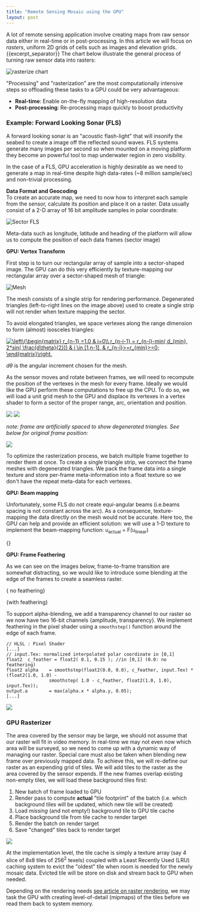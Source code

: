 ```yaml
---
title: "Remote Sensing Mosaic using the GPU" 
layout: post
---
```


A lot of remote sensing application involve creating maps from raw sensor data either in real-time or in post-processing. In this article we will focus on *rasters*, uniform 2D grids of cells such as images and elevation grids.
{{excerpt_separator}}
The chart below illustrate the general process of turning raw sensor data into rasters:

![ rasterize chart]( {{site.baseurl}}/assets/images/rasterize-chart.png)


"Processing" and "rasterization" are the most computationally intensive steps so offloading these tasks to a GPU could be very advantageous:

- **Real-time**: Enable on-the-fly mapping of high-resolution data
- **Post-processing**: Re-processing maps quickly to boost productivity 


### Example: Forward Looking Sonar (FLS) ###

A forward looking sonar is an "acoustic flash-light" that will insonify the seabed to create a image off the reflected sound waves. FLS systems generate many images per second so when mounted on a moving platform they become an powerful tool to map underwater region in zero visibility.

In the case of a FLS, GPU acceleration is highly desirable as we need to generate a map in real-time despite high data-rates (~8 million sample/sec) and non-trivial processing. 

**Data Format and Geocoding**   
To create an accurate map, we need to now how to interpret each sample from the sensor, calculate its position and place it on a raster. Data usually consist of a 2-D array of 16 bit amplitude samples in polar coordinate:

![ Sector FLS](/assets/images/sector-shape.png)

Meta-data such as longitude, latitude and heading of the platform will allow us to compute the position of each data frames (sector image)

**GPU: Vertex Transform**

First step is to turn our rectangular array of sample into a sector-shaped image. The GPU can do this very efficiently by texture-mapping our rectangular array over a sector-shaped mesh of triangle:

![Mesh](/assets/images/fls2d-mesh.png)


The mesh consists of a single strip for rendering performance. Degenerated triangles (left-to-right lines on the image above) used to create a single strip will not render when texture mapping the sector.  

To avoid elongated triangles, we space vertexes along the range dimension to form (almost) isosceles triangles:  

<a href="http://www.codecogs.com/eqnedit.php?latex=\left\{\begin{matrix}&space;r_{n-1}&space;=1.0&space;&&space;i=0\\&space;r_{n-i-1}&space;=&space;r_{n-i}-min(&space;d_{min},&space;2*sin(&space;\frac{d\theta}{2}))&space;&&space;i&space;\in&space;[1,n-1],&space;&&space;r_{n-i}>=r_{min}>=0;&space;\end{matrix}\right." target="_blank"><img src="http://latex.codecogs.com/gif.latex?\left\{\begin{matrix}&space;r_{n-1}&space;=1.0&space;&&space;i=0\\&space;r_{n-i-1}&space;=&space;r_{n-i}-min(&space;d_{min},&space;2*sin(&space;\frac{d\theta}{2}))&space;&&space;i&space;\in&space;[1,n-1],&space;&&space;r_{n-i}>=r_{min}>=0;&space;\end{matrix}\right." title="\left\{\begin{matrix} r_{n-1} =1.0 & i=0\\ r_{n-i-1} = r_{n-i}-min( d_{min}, 2*sin( \frac{d\theta}{2})) & i \in [1,n-1], & r_{n-i}>=r_{min}>=0; \end{matrix}\right." /></a>

*d&theta;* is the angular increment chosen for the mesh. 

As the sensor moves and rotate between frames, we will need to recompute the position of the vertexes in the mesh for every frame. Ideally we would like the GPU perform these computations to free up the CPU. To do so, we will load a unit grid mesh to the GPU and displace its vertexes in a vertex shader to form a sector of the proper range, arc, orientation and position.

![]( /assets/images/multi-frame.png )
![]( /assets/images/multi-frame-textured.png )

*note: frame are artificially spaced to show degenerated triangles. See below for original frame position:*

![]( /assets/images/multi-frame-stacked.png )


To optimize the rasterization process, we batch multiple frame together to render them at once. To create a single triangle strip, we connect the frame meshes with degenerated triangles. We pack the frame data into a single texture and store per-frame meta-information into a float texture so we don't have the repeat meta-data for each vertexes.



**GPU: Beam mapping**

Unfortunately, some FLS do not create equi-angular beams (i.e.beams spacing is not constant across the arc). As a consequence, texture-mapping the data directly on the mesh would not be accurate. Here too, the GPU can help and provide an efficient solution: we will use a 1-D texture to implement the beam-mapping function: u<sub>actual</sub> = F(u<sub>linear</sub>)

{}

**GPU: Frame Feathering**     

As we can see on the images below, frame-to-frame transition are somewhat distracting, so we would like to introduce some blending at the edge of the frames to create a seamless raster.


{ no feathering}


{with feathering}


To support alpha-blending, we add a transparency channel to our raster so we now have two 16-bit channels {amplitude, transparency}. We implement feathering in the pixel shader using a <code>smoothstep()</code> function around the edge of each frame. 

	// HLSL : Pixel Shader
	[...]
	// input.Tex: normalized interpolated polar coordinate in [0,1]
	float2 	c_feather = float2( 0.1, 0.15 ); //in [0,1] (0.0: no feathering)
	float2 alpha	= smoothstep(float2(0.0, 0.0), c_feather, input.Tex) * (float2(1.0, 1.0) - 
					smoothstep( 1.0 - c_feather, float2(1.0, 1.0), input.Tex));
	output.a		= max(alpha.x * alpha.y, 0.05);
	[...]

![]( /assets/images/multi-frame-feathering.png )

### GPU Rasterizer ###

The area covered by the sensor may be large, we should not assume that our raster will fit in video memory. In real-time we may not even now which area will be surveyed, so we need to come up with a dynamic way of managing our raster. Special care must also be taken when blending new frame over previously mapped data. 
To achieve this, we will re-define our raster as an expending grid of tiles. We will add tiles to the raster as the area covered by the sensor expends. If the new frames overlap existing non-empty tiles, we will load these background tiles first:

1. New batch of frame loaded to GPU 
1. Render pass to compute **actual** "tile footprint" of the batch (i.e. which background tiles will be updated, which new tile will be created)
2. Load *missing* (and not empty!) background tile to GPU tile cache
3. Place background tile from tile cache to render target
4. Render the batch on render target
5. Save "changed" tiles back to render target 

![]( /assets/images/rasterize-diag.png)


    
At the implementation level, the tile cache is simply a texture array (say 4 slice of 8x8 tiles of 256<sup>2</sup> texels) coupled with a Least Recently Used (LRU) caching system to evict the "oldest" tile when room is needed for the newly mosaic data. Evicted tile will be store on disk and stream back to GPU when needed.

Depending on the rendering needs [see article on raster rendering](), we may  task the GPU with creating level-of-detail (mipmaps) of the tiles before we read them back to system memory.


